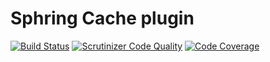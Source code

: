 Sphring Cache plugin
====================

[![Build Status](https://travis-ci.org/sphring/sphring-cache.svg)](https://travis-ci.org/sphring/sphring-cache) [![Scrutinizer Code Quality](https://scrutinizer-ci.com/g/sphring/sphring-cache/badges/quality-score.png?b=master)](https://scrutinizer-ci.com/g/sphring/sphring-cache/?branch=master) [![Code Coverage](https://scrutinizer-ci.com/g/sphring/sphring-cache/badges/coverage.png?b=master)](https://scrutinizer-ci.com/g/sphring/sphring-cache/?branch=master)
